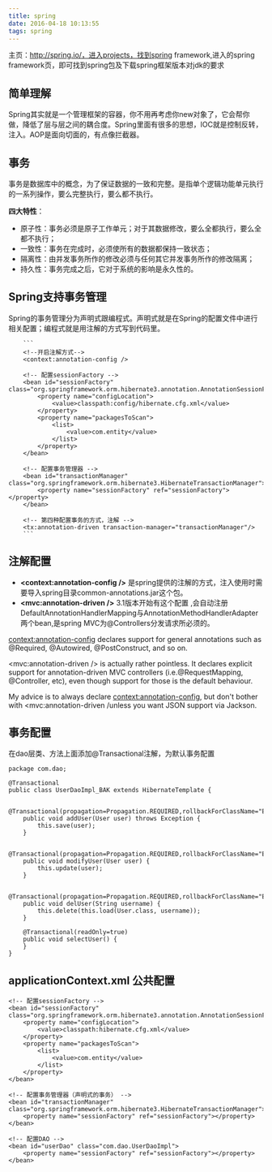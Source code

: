 ```yaml
---
title: spring
date: 2016-04-18 10:13:55
tags: spring
---
```


  
主页：http://spring.io/，进入projects，找到spring framework,进入的spring framework页，即可找到spring包及下载spring框架版本对jdk的要求

## 简单理解   
Spring其实就是一个管理框架的容器，你不用再考虑你new对象了，它会帮你做，降低了层与层之间的耦合度。Spring里面有很多的思想，IOC就是控制反转，注入。AOP是面向切面的，有点像拦截器。

## 事务
事务是数据库中的概念，为了保证数据的一致和完整。是指单个逻辑功能单元执行的一系列操作，要么完整执行，要么都不执行。

 **四大特性**：  
- 原子性：事务必须是原子工作单元；对于其数据修改，要么全都执行，要么全都不执行；  
- 一致性：事务在完成时，必须使所有的数据都保持一致状态；  
- 隔离性：由并发事务所作的修改必须与任何其它并发事务所作的修改隔离；  
- 持久性：事务完成之后，它对于系统的影响是永久性的。

## Spring支持事务管理
Spring的事务管理分为声明式跟编程式。声明式就是在Spring的配置文件中进行相关配置；编程式就是用注解的方式写到代码里。
	
		```
		<!--开启注解方式-->
		<context:annotation-config />
		
		<!-- 配置sessionFactory -->
		<bean id="sessionFactory" class="org.springframework.orm.hibernate3.annotation.AnnotationSessionFactoryBean">
		    <property name="configLocation">
		        <value>classpath:config/hibernate.cfg.xml</value>
		    </property>
		    <property name="packagesToScan">
		        <list>
		            <value>com.entity</value>
		        </list>
		    </property>
		</bean>
		
		<!-- 配置事务管理器 -->
		<bean id="transactionManager" class="org.springframework.orm.hibernate3.HibernateTransactionManager">
		    <property name="sessionFactory" ref="sessionFactory"></property>
		</bean>
		
		<!-- 第四种配置事务的方式，注解 -->
		<tx:annotation-driven transaction-manager="transactionManager"/>
		```
## 注解配置  
 * **<context:annotation-config />** 是spring提供的注解的方式，注入使用时需要导入spring目录common-annotations.jar这个包。   
 * **<mvc:annotation-driven />** 3.1版本开始有这个配置 ,会自动注册DefaultAnnotationHandlerMapping与AnnotationMethodHandlerAdapter 两个bean,是spring MVC为@Controllers分发请求所必须的。  
 
<context:annotation-config> declares support for general annotations such as @Required, @Autowired, @PostConstruct, and so on.  

<mvc:annotation-driven /> is actually rather pointless. It declares explicit support for annotation-driven MVC controllers (i.e.@RequestMapping, @Controller, etc), even though support for those is the default behaviour.

My advice is to always declare <context:annotation-config>, but don't bother with <mvc:annotation-driven /unless you want JSON support via Jackson.  
 
## 事务配置  
在dao层类、方法上面添加@Transactional注解，为默认事务配置

	package com.dao;
	
	@Transactional
	public class UserDaoImpl_BAK extends HibernateTemplate {
	
	    @Transactional(propagation=Propagation.REQUIRED,rollbackForClassName="Exception")
	    public void addUser(User user) throws Exception {
	        this.save(user);
	    }
	
	    @Transactional(propagation=Propagation.REQUIRED,rollbackForClassName="Exception")
	    public void modifyUser(User user) {
	        this.update(user);
	    }
	
	    @Transactional(propagation=Propagation.REQUIRED,rollbackForClassName="Exception")
	    public void delUser(String username) {
	        this.delete(this.load(User.class, username));
	    }
	    
	    @Transactional(readOnly=true)
	    public void selectUser() {
	    }
	}    
 
## **applicationContext.xml** 公共配置
  
	<!-- 配置sessionFactory -->
	<bean id="sessionFactory" class="org.springframework.orm.hibernate3.annotation.AnnotationSessionFactoryBean">
	    <property name="configLocation">
	        <value>classpath:hibernate.cfg.xml</value>
	    </property>
	    <property name="packagesToScan">
	        <list>
	            <value>com.entity</value>
	        </list>
	    </property>
	</bean>
	
	<!-- 配置事务管理器（声明式的事务） -->
	<bean id="transactionManager" class="org.springframework.orm.hibernate3.HibernateTransactionManager">
	    <property name="sessionFactory" ref="sessionFactory"></property>
	</bean>
	
	<!-- 配置DAO --> 
	<bean id="userDao" class="com.dao.UserDaoImpl">
	    <property name="sessionFactory" ref="sessionFactory"></property>
	</bean>
